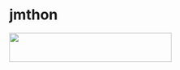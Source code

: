 # jmthon

<p align="left"><a href="https://heroku.com/deploy?template=https://github.com/eq98/roz"> <img src="https://img.shields.io/badge/Deploy%20To%20Heroku-purple?style=for-the-badge&logo=heroku" width="320" height="58.45"/></a></p>
